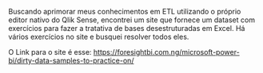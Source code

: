 Buscando aprimorar meus conhecimentos em ETL utilizando o próprio editor nativo do Qlik Sense, encontrei um site que fornece um dataset com exercícios para fazer a tratativa de bases desestruturadas em Excel. Há vários exercícios no site e busquei resolver todos eles.

O Link para o site é esse: https://foresightbi.com.ng/microsoft-power-bi/dirty-data-samples-to-practice-on/


